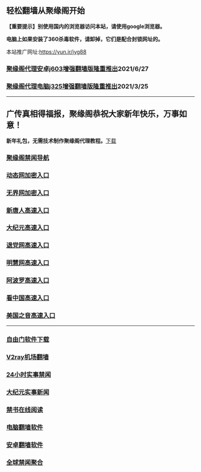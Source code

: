 ## 轻松翻墙从聚缘阁开始

**【重要提示】别使用国内的浏览器访问本站，请使用google浏览器。**

**电脑上如果安装了360杀毒软件，请卸掉，它们是配合封锁网址的。**

本站推广网址:https://yun.ir/jyg88

### [聚缘阁代理安卓j603增强翻墙版隆重推出](https://gitlab.com/juyuange/2/-/raw/master/j603.apk)2021/6/27

### [聚缘阁代理电脑j325增强翻墙版隆重推出](https://gitlab.com/juyuange/2/-/raw/master/j325dn.rar)2021/3/25

***

## **广传真相得福报，聚缘阁恭祝大家新年快乐，万事如意！**

**新年礼包，无需技术制作聚缘阁代理教程。**[下载](https://gitlab.com/j25414/jyg/-/raw/master/jygdl.rar)

### [聚缘阁禁闻导航](https://dt1.uoopk.ga)

### [动态网加密入口](https://885.ngbc.tk/dwwe3/e444r)

### [无界网加密入口](https://885.ngbc.tk/afff/n12r)

### [新唐人高速入口](https://885.ngbc.tk/mmmg/e5n)

### [大纪元高速入口](https://885.ngbc.tk/yyyyy/e7n)

### [退党网高速入口](https://885.ngbc.tk/aakkk/e8m)

### [明慧网高速入口](https://885.ngbc.tk/aakkk/e3m)

### [阿波罗高速入口](https://885.ngbc.tk/aakkk/e13m)

### [看中国高速入口](https://885.ngbc.tk/aakkk/e11m)

### [美国之音高速入口](https://885.ngbc.tk/aakkk/e18m)

***






### [自由门软件下载](https://git.io/skyfree)

### [V2ray机场翻墙](https://github.com/bannedbook/fanqiang/wiki/V2ray%E6%9C%BA%E5%9C%BA)

### [24小时实事禁闻](https://github.com/fyvn2199/djy/blob/master/gb/n24hr.md?dfh#1)

### [大纪元实事新闻](https://github.com/fyvn2199/djy/blob/master/gb/nsc413.md?dfh#1)

### [禁书在线阅读](https://github.com/txyzum203/djy/blob/master/gb/9p.md?flntdtv#1)

### [电脑翻墙软件](https://github.com/Alvin9999/new-pac/wiki)

### [安卓翻墙软件](https://git.io/afq)

### [全球禁闻聚合](https://github.com/gfw-breaker/banned-news1/blob/master/README.md)












